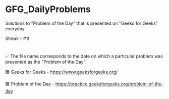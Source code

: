 # GFG_DailyProblems
Solutions to "Problem of the Day" that is presented on "Geeks for Geeks" everyday.

Streak - #1!
#
✅ The file name corresponds to the date on which a particular problem was presented as the "Problem of the Day".

🟦 Geeks for Geeks - https://www.geeksforgeeks.org/

🟦 Problem of the Day - https://practice.geeksforgeeks.org/problem-of-the-day
#